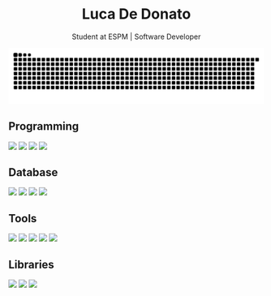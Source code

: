 <h1 align="center">Luca De Donato</h1>


<p align="center">
  Student at ESPM | Software Developer
</p>


<!-- Snake -->
<p align="center">
  <img src="https://github.com/lucaddonato/lucaddonato/blob/output/github-contribution-grid-snake.svg" alt="snake gif" />
</p>
<p></p>


<!-- About me -->
<h2>Programming</h2>
<p>
  <img src="https://img.shields.io/badge/-Python-44E376?style=for-the-badge&logo=python&logoColor=white">
  <img src="https://img.shields.io/badge/-JavaScript-216E39?style=for-the-badge&logo=javascript&logoColor=white">
  <img src="https://img.shields.io/badge/-Java-216E39?style=for-the-badge&logo=java&logoColor=white">
  <img src="https://img.shields.io/badge/-Node.js-44E376?style=for-the-badge&logo=node.js&logoColor=white">
</p>
<p></p>


<h2>Database</h2>
<p>
  <img src="https://img.shields.io/badge/-SQL-216E39?style=for-the-badge&logo=postgresql&logoColor=white">
  <img src="https://img.shields.io/badge/-MySQL-44E376?style=for-the-badge&logo=mysql&logoColor=white">
  <img src="https://img.shields.io/badge/-SQLite-216E39?style=for-the-badge&logo=sqlite&logoColor=white">
  <img src="https://img.shields.io/badge/-PostgreSQL-44E376?style=for-the-badge&logo=postgresql&logoColor=white">
</p>
<p></p>


<h2>Tools</h2>
<p>
  <img src="https://img.shields.io/badge/-R-216E39?style=for-the-badge&logo=r&logoColor=white">
  <img src="https://img.shields.io/badge/-Tableau-44E376?style=for-the-badge&logo=tableau&logoColor=white">
  <img src="https://img.shields.io/badge/-Power%20BI-216E39?style=for-the-badge&logo=powerbi&logoColor=white">
  <img src="https://img.shields.io/badge/-Docker-44E376?style=for-the-badge&logo=docker&logoColor=white">
  <img src="https://img.shields.io/badge/-Airflow-216E39?style=for-the-badge&logo=apache-airflow&logoColor=white">
</p>
<p></p>


<h2>Libraries</h2>
<p>
  <img src="https://img.shields.io/badge/-Pandas-216E39?style=for-the-badge&logo=pandas&logoColor=white">
  <img src="https://img.shields.io/badge/-Selenium-44E376?style=for-the-badge&logo=selenium&logoColor=white">
  <img src="https://img.shields.io/badge/-PySpark-44E376?style=for-the-badge&logo=apache-spark&logoColor=white">
</p>
<p></p>
